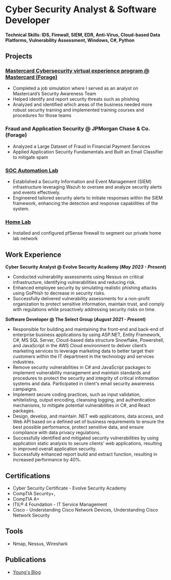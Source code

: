 # Cyber Security Analyst & Software Developer

#### Technical Skills: IDS, Firewall, SIEM, EDR, Anti-Virus, Cloud-based Data Platforms, Vulnerability Assessment, Windows, C#, Python

## Projects
### <a href="https://github.com/Young-Jung/security_awareness_training">Mastercard Cybersecurity virtual experience program @ Mastercard (Forage)</a>
- Completed a job simulation where I served as an analyst on Mastercard’s Security Awareness Team 
- Helped identify and report security threats such as phishing 
- Analyzed and identified which areas of the business needed more robust security training and implemented training courses and procedures for those teams

### Fraud and Application Security @ JPMorgan Chase & Co. (Forage)
- Analyzed a Large Dataset of Fraud in Financial Payment Services
- Applied Application Security Fundamentals and Built an Email Classifier to mitigate spam

### <a href="https://github.com/Young-Jung/SOC-Automation-Lab">SOC Automation Lab</a>

- Established a Security Information and Event Management (SIEM) infrastructure leveraging Wazuh to oversee and analyze security alerts and events effectively.
- Engineered tailored security alerts to initiate responses within the SIEM framework, enhancing the detection and response capabilities of the system.

### <a href="https://github.com/Young-Jung/Home-Lab">Home Lab</a>
- Installed and configured pfSense firewall to segment our private home lab network

  
## Work Experience
**Cyber Security Analyst @ Evolve Security Academy (_May 2023 - Present_)**
- Conducted vulnerability assessments using Nessus on critical infrastructure, identifying vulnerabilities and reducing risk.
- Enhanced employee security by simulating realistic phishing attacks using GoPhish to decrease in security risks.
- Successfully delivered vulnerability assessments for a non-profit organization to protect sensitive information, maintain trust, and comply with regulations while proactively addressing security risks on time.

**Software Developer @ The Select Group (_August 2021 - Present_)**
- Responsible for building and maintaining the front-end and back-end of enterprise business applications by using ASP.NET, Entity Framework, C#, MS SQL Server, Cloud-based data structure Snowflake, Powershell, and JavaScript in the AWS Cloud environment to deliver client’s marketing services to leverage marketing data to better target their customers within the IT department in the technology and services industries.
- Remove security vulnerabilities in C# and JavaScript packages to implement vulnerability management and maintain standards and procedures to protect the security and integrity of critical information systems and data. Participated in client's email security awareness campaigns.
- Implement secure coding practices, such as input validation, whitelisting, output encoding, cleansing logging, and authentication mechanisms, to mitigate potential vulnerabilities in C#, and React packages.
- Design, develop, and maintain .NET web applications, data access, and Web API based on a defined set of business requirements to ensure the best possible performance, protect sensitive data, and ensure compliance with data privacy regulations.
- Successfully identified and mitigated security vulnerabilities by using application static analysis to secure clients’ web applications, resulting in improved overall application security.
- Successfully enhanced report build and extract function, resulting in increased performance by 40%.

## Certifications
- Cyber Security Certificate - Evolve Security Academy
- CompTIA Security+, 
- CompTIA A+
- ITIL® 4 Foundation - IT Service Management
- Cisco - Understanding Cisco Network Devices, Understanding Cisco Network Security

## Tools
- Nmap, Nessus, Wireshark

## Publications
- <a href="https://young-blog.herokuapp.com/">Young's Blog</a>
